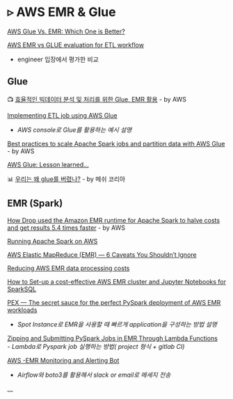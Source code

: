# ▹ AWS EMR & Glue

[AWS Glue Vs. EMR: Which One is Better?](https://www.knowledgenile.com/blogs/aws-glue-vs-emr/)

[AWS EMR vs GLUE evaluation for ETL workflow](https://www.linkedin.com/pulse/aws-emr-vs-glue-evaluation-etl-workflow-data-rajat-kumar)  
  - engineer 입장에서 평가한 비교 

## Glue

📺 [효율적인 빅데이터 분석 및 처리를 위한 Glue, EMR 활용](https://www.youtube.com/watch?v=aavblrrk4Fo) - by AWS

[Implementing ETL job using AWS Glue](https://techmagie.wordpress.com/2019/07/29/implementing-etl-job-using-aws-glue/)  
  -  _AWS console로 Glue를 활용하는 예시 설명_

[Best practices to scale Apache Spark jobs and partition data with AWS Glue](https://aws.amazon.com/ko/blogs/big-data/best-practices-to-scale-apache-spark-jobs-and-partition-data-with-aws-glue/) - by AWS

[AWS Glue: Lesson learned…](https://medium.com/@techatcore/aws-glue-lesson-learned-437d73f3e988)

📊 [우리는 왜 glue를 버렸나?](https://www.slideshare.net/Thomas_Hyun_Park/20200206-glue) - by 메쉬 코리아

## EMR \(Spark\)

[How Drop used the Amazon EMR runtime for Apache Spark to halve costs and get results 5.4 times faster](https://aws.amazon.com/blogs/big-data/how-drop-used-the-amazon-emr-runtime-for-apache-spark-to-halve-costs-and-get-results-5-4-times-faster/) - by AWS

[Running Apache Spark on AWS](https://medium.com/acast-tech/running-apache-spark-on-aws-81a5f766d3a6)

[AWS Elastic MapReduce \(EMR\) — 6 Caveats You Shouldn’t Ignore](https://towardsdatascience.com/aws-elastic-mapreduce-emr-6-caveats-you-shouldnt-ignore-7a3e260e19c1)

[Reducing AWS EMR data processing costs](https://medium.com/teads-engineering/reducing-aws-emr-data-processing-costs-7c12a8df6f2a)

[How to Set-up a cost-effective AWS EMR cluster and Jupyter Notebooks for SparkSQL](https://medium.com/@andcy7/how-to-set-up-a-cost-effective-aws-emr-cluster-and-jupyter-notebooks-for-sparksql-552360ffd4bc)

[PEX — The secret sauce for the perfect PySpark deployment of AWS EMR workloads](https://towardsdatascience.com/pex-the-secret-sauce-for-the-perfect-pyspark-deployment-of-aws-emr-workloads-9aef0d8fa3a5)  
  -  _Spot Instance로 EMR을 사용할 때 빠르게 application을 구성하는 방법 설명_

[Zipping and Submitting PySpark Jobs in EMR Through Lambda Functions](https://towardsdatascience.com/zipping-and-submitting-pyspark-jobs-in-emr-through-lambda-functions-46a58a496d9e)  
  _-  Lambda로 Pyspark job 실행하는 방법\( project 형식 + gitlab CI\)_

[AWS -EMR Monitoring and Alerting Bot](https://medium.com/swlh/aws-emr-monitoring-and-alerting-bot-20db4b9662)  
  -  _Airflow와 boto3를 활용해서 slack or email로 메세지 전송_

\_\_



